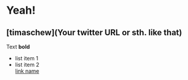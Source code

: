 # Yeah!

## [timaschew](Your twitter URL or sth. like that)

Text **bold**  
* list item 1  
* list item 2  
[link name](http://berlinjs.org)